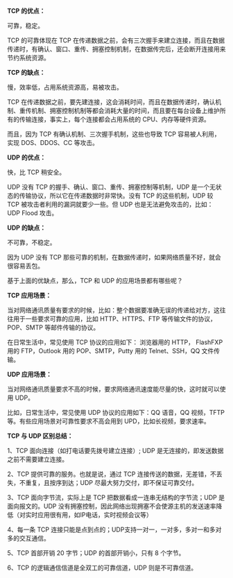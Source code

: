 **TCP 的优点：** 

可靠，稳定。

TCP 的可靠体现在 TCP 在传递数据之前，会有三次握手来建立连接，而且在数据传递时，有确认、窗口、重传、拥塞控制机制，在数据传完后，还会断开连接用来节约系统资源。

**TCP 的缺点：** 

慢，效率低，占用系统资源高，易被攻击。

TCP 在传递数据之前，要先建连接，这会消耗时间，而且在数据传递时，确认机制、重传机制、拥塞控制机制等都会消耗大量的时间，而且要在每台设备上维护所有的传输连接，事实上，每个连接都会占用系统的 CPU、内存等硬件资源。

而且，因为 TCP 有确认机制、三次握手机制，这些也导致 TCP 容易被人利用，实现 DOS、DDOS、CC 等攻击。

**UDP 的优点：** 

快，比 TCP 稍安全。

UDP 没有 TCP 的握手、确认、窗口、重传、拥塞控制等机制，UDP 是一个无状态的传输协议，所以它在传递数据时非常快。没有 TCP 的这些机制，UDP 较 TCP 被攻击者利用的漏洞就要少一些。但 UDP 也是无法避免攻击的，比如：UDP Flood 攻击。 

**UDP 的缺点：** 

不可靠，不稳定。

因为 UDP 没有 TCP 那些可靠的机制，在数据传递时，如果网络质量不好，就会很容易丢包。 

基于上面的优缺点，那么，TCP 和 UDP 的应用场景都有哪些呢？

**TCP 应用场景：**

当对网络通讯质量有要求的时候，比如：整个数据要准确无误的传递给对方，这往往用于一些要求可靠的应用，比如 HTTP、HTTPS、FTP 等传输文件的协议，POP、SMTP 等邮件传输的协议。

在日常生活中，常见使用 TCP 协议的应用如下： 浏览器用的 HTTP， FlashFXP 用的 FTP，Outlook 用的 POP、SMTP，Putty 用的 Telnet、SSH，QQ 文件传输。

**UDP 应用场景：** 

当对网络通讯质量要求不高的时候，要求网络通讯速度能尽量的快，这时就可以使用 UDP。 

比如，日常生活中，常见使用 UDP 协议的应用如下：QQ 语音，QQ 视频，TFTP 等。有些应用场景对可靠性要求不高会用到 UPD，比如长视频，要求速率。


**TCP 与 UDP 区别总结：**

1、TCP 面向连接（如打电话要先拨号建立连接）; UDP 是无连接的，即发送数据之前不需要建立连接。

2、TCP 提供可靠的服务。也就是说，通过 TCP 连接传送的数据，无差错，不丢失，不重复，且按序到达；UDP 尽最大努力交付，即不保证可靠交付。

3、TCP 面向字节流，实际上是 TCP 把数据看成一连串无结构的字节流；UDP 是面向报文的。UDP 没有拥塞控制，因此网络出现拥塞不会使源主机的发送速率降低（对实时应用很有用，如IP电话，实时视频会议等）

4、每一条 TCP 连接只能是点到点的；UDP支持一对一，一对多，多对一和多对多的交互通信。

5、TCP 首部开销 20 字节；UDP 的首部开销小，只有 8 个字节。

6、TCP 的逻辑通信信道是全双工的可靠信道，UDP 则是不可靠信道。
